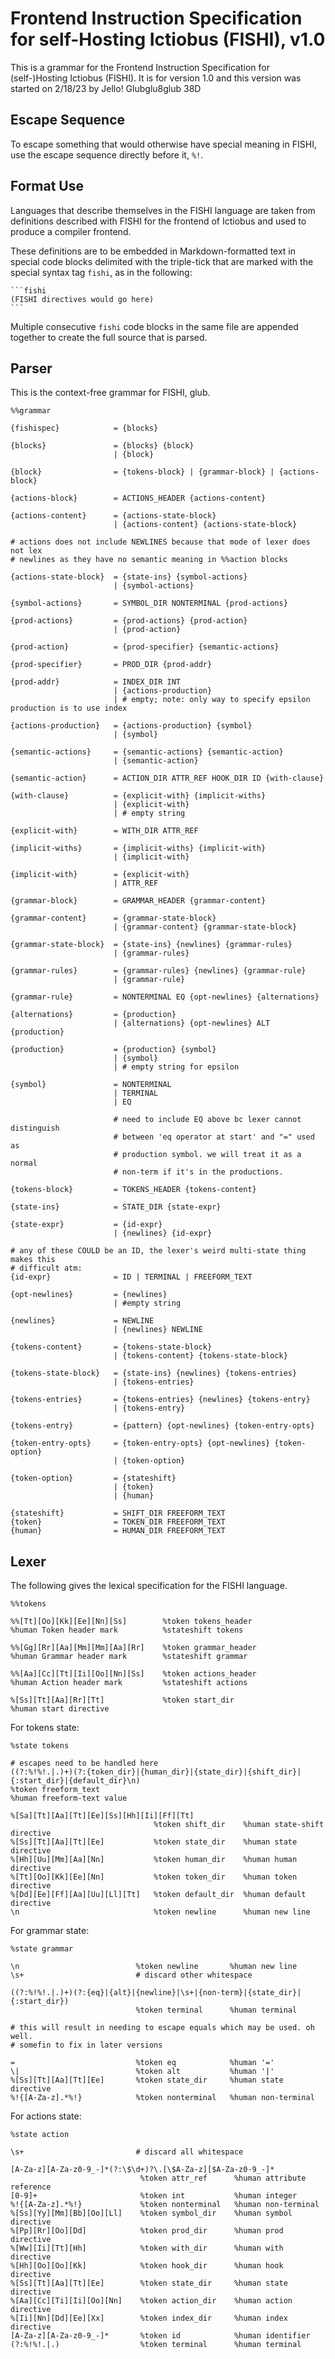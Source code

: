 # Frontend Instruction Specification for self-Hosting Ictiobus (FISHI), v1.0
This is a grammar for the Frontend Instruction Specification for
(self-)Hosting Ictiobus (FISHI). It is for version 1.0 and this version was
started on 2/18/23 by Jello! Glubglu8glub 38D

## Escape Sequence
To escape something that would otherwise have special meaning in FISHI, use the
escape sequence directly before it, `%!`.

## Format Use
Languages that describe themselves in the FISHI language are taken from
definitions described with FISHI for the frontend of Ictiobus and used to
produce a compiler frontend.

These definitions are to be embedded in Markdown-formatted text in special code
blocks delimited with the triple-tick that are marked with the special syntax
tag `fishi`, as in the following:

    ```fishi
    (FISHI directives would go here)
    ```

Multiple consecutive `fishi` code blocks in the same file are appended together
to create the full source that is parsed.

## Parser
This is the context-free grammar for FISHI, glub.

```fishi
%%grammar

{fishispec}            = {blocks}

{blocks}               = {blocks} {block}
                       | {block}

{block}                = {tokens-block} | {grammar-block} | {actions-block}

{actions-block}        = ACTIONS_HEADER {actions-content}

{actions-content}      = {actions-state-block}
                       | {actions-content} {actions-state-block}

# actions does not include NEWLINES because that mode of lexer does not lex
# newlines as they have no semantic meaning in %%action blocks

{actions-state-block}  = {state-ins} {symbol-actions}
                       | {symbol-actions}

{symbol-actions}       = SYMBOL_DIR NONTERMINAL {prod-actions}

{prod-actions}         = {prod-actions} {prod-action}
                       | {prod-action}

{prod-action}          = {prod-specifier} {semantic-actions}

{prod-specifier}       = PROD_DIR {prod-addr}

{prod-addr}            = INDEX_DIR INT
                       | {actions-production}
                       | # empty; note: only way to specify epsilon production is to use index

{actions-production}   = {actions-production} {symbol}
                       | {symbol}

{semantic-actions}     = {semantic-actions} {semantic-action}
                       | {semantic-action}

{semantic-action}      = ACTION_DIR ATTR_REF HOOK_DIR ID {with-clause}

{with-clause}          = {explicit-with} {implicit-withs}
                       | {explicit-with}
                       | # empty string

{explicit-with}        = WITH_DIR ATTR_REF

{implicit-withs}       = {implicit-withs} {implicit-with}
                       | {implicit-with}

{implicit-with}        = {explicit-with}
                       | ATTR_REF

{grammar-block}        = GRAMMAR_HEADER {grammar-content}

{grammar-content}      = {grammar-state-block}
                       | {grammar-content} {grammar-state-block}

{grammar-state-block}  = {state-ins} {newlines} {grammar-rules}
                       | {grammar-rules}

{grammar-rules}        = {grammar-rules} {newlines} {grammar-rule}
                       | {grammar-rule}

{grammar-rule}         = NONTERMINAL EQ {opt-newlines} {alternations}

{alternations}         = {production}
                       | {alternations} {opt-newlines} ALT {production}

{production}           = {production} {symbol}
                       | {symbol}
                       | # empty string for epsilon

{symbol}               = NONTERMINAL
                       | TERMINAL
                       | EQ

                       # need to include EQ above bc lexer cannot distinguish
                       # between 'eq operator at start' and "=" used as
                       # production symbol. we will treat it as a normal
                       # non-term if it's in the productions.

{tokens-block}         = TOKENS_HEADER {tokens-content}

{state-ins}            = STATE_DIR {state-expr}

{state-expr}           = {id-expr}
                       | {newlines} {id-expr}

# any of these COULD be an ID, the lexer's weird multi-state thing makes this
# difficult atm:
{id-expr}              = ID | TERMINAL | FREEFORM_TEXT

{opt-newlines}         = {newlines}
                       | #empty string

{newlines}             = NEWLINE
                       | {newlines} NEWLINE

{tokens-content}       = {tokens-state-block}
                       | {tokens-content} {tokens-state-block}

{tokens-state-block}   = {state-ins} {newlines} {tokens-entries}
                       | {tokens-entries}

{tokens-entries}       = {tokens-entries} {newlines} {tokens-entry}
                       | {tokens-entry}

{tokens-entry}         = {pattern} {opt-newlines} {token-entry-opts}

{token-entry-opts}     = {token-entry-opts} {opt-newlines} {token-option}
                       | {token-option}

{token-option}         = {stateshift}
                       | {token}
                       | {human}

{stateshift}           = SHIFT_DIR FREEFORM_TEXT
{token}                = TOKEN_DIR FREEFORM_TEXT
{human}                = HUMAN_DIR FREEFORM_TEXT
```

## Lexer
The following gives the lexical specification for the FISHI language.

```fishi
%%tokens

%%[Tt][Oo][Kk][Ee][Nn][Ss]        %token tokens_header
%human Token header mark          %stateshift tokens

%%[Gg][Rr][Aa][Mm][Mm][Aa][Rr]    %token grammar_header  
%human Grammar header mark        %stateshift grammar

%%[Aa][Cc][Tt][Ii][Oo][Nn][Ss]    %token actions_header
%human Action header mark         %stateshift actions

%[Ss][Tt][Aa][Rr][Tt]             %token start_dir
%human start directive
```

For tokens state:

```fishi
%state tokens

# escapes need to be handled here
((?:%!%!.|.)+)(?:{token_dir}|{human_dir}|{state_dir}|{shift_dir}|{:start_dir}|{default_dir}\n)
%token freeform_text
%human freeform-text value

%[Sa][Tt][Aa][Tt][Ee][Ss][Hh][Ii][Ff][Tt]
                                %token shift_dir    %human state-shift directive
%[Ss][Tt][Aa][Tt][Ee]           %token state_dir    %human state directive
%[Hh][Uu][Mm][Aa][Nn]           %token human_dir    %human human directive
%[Tt][Oo][Kk][Ee][Nn]           %token token_dir    %human token directive
%[Dd][Ee][Ff][Aa][Uu][Ll][Tt]   %token default_dir  %human default directive
\n                              %token newline      %human new line
```

For grammar state:

```fishi
%state grammar

\n                          %token newline       %human new line
\s+                         # discard other whitespace

((?:%!%!.|.)+)(?:{eq}|{alt}|{newline}|\s+|{non-term}|{state_dir}|{:start_dir})
                            %token terminal      %human terminal

# this will result in needing to escape equals which may be used. oh well.
# somefin to fix in later versions

=                           %token eq            %human '='
\|                          %token alt           %human '|'
%[Ss][Tt][Aa][Tt][Ee]       %token state_dir     %human state directive
%!{[A-Za-z].*%!}            %token nonterminal   %human non-terminal
```

For actions state:
```fishi
%state action

\s+                         # discard all whitespace

[A-Za-z][A-Za-z0-9_-]*(?:\$\d+)?\.[\$A-Za-z][$A-Za-z0-9_-]*
                             %token attr_ref      %human attribute reference
[0-9]+                       %token int           %human integer
%!{[A-Za-z].*%!}             %token nonterminal   %human non-terminal
%[Ss][Yy][Mm][Bb][Oo][Ll]    %token symbol_dir    %human symbol directive
%[Pp][Rr][Oo][Dd]            %token prod_dir      %human prod directive
%[Ww][Ii][Tt][Hh]            %token with_dir      %human with directive
%[Hh][Oo][Oo][Kk]            %token hook_dir      %human hook directive
%[Ss][Tt][Aa][Tt][Ee]        %token state_dir     %human state directive
%[Aa][Cc][Ti][Ii][Oo][Nn]    %token action_dir    %human action directive
%[Ii][Nn][Dd][Ee][Xx]        %token index_dir     %human index directive
[A-Za-z][A-Za-z0-9_-]*       %token id            %human identifier
(?:%!%!.|.)                  %token terminal      %human terminal

```

